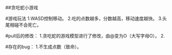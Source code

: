 ##贪吃蛇小游戏

#游戏玩法
  1.WASD控制移动。
  2.吃的点数越多，分数越高，移动速度越快。
  3.头尾相碰不会死亡。

#pull后的修改：
  1.贪吃蛇的游戏模型进行了修改，由@变为O（大写字母O）。
  2.


#存在的bug：
  1.不生成点数（致命）。
  
